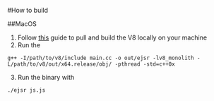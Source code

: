 #How to build

##MacOS

1. Follow [this][v8_build] guide to pull and build the V8 locally on your machine
2. Run the
```
g++ -I/path/to/v8/include main.cc -o out/ejsr -lv8_monolith -L/path/to/v8/out/x64.release/obj/ -pthread -std=c++0x
```
3. Run the binary with 
```
./ejsr js.js
```


[v8_build]: https://v8.dev/docs/build "V8 build link"